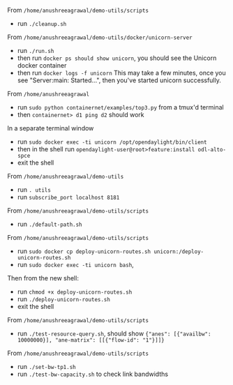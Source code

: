 From `/home/anushreeagrawal/demo-utils/scripts` 
- run `./cleanup.sh`

From `/home/anushreeagrawal/demo-utils/docker/unicorn-server` 
- run `./run.sh`
- then run `docker ps should show unicorn`, you should see the Unicorn docker container
- then run `docker logs -f unicorn`
This may take a few minutes, once you see "Server:main: Started...", then you've started unicorn successfully.

From `/home/anushreeagrawal`
- run `sudo python containernet/examples/top3.py` from a tmux'd terminal
- then `containernet> d1 ping d2` should work

In a separate terminal window
- run `sudo docker exec -ti unicorn /opt/opendaylight/bin/client`
- then in the shell run `opendaylight-user@root>feature:install odl-alto-spce`
- exit the shell

From `/home/anushreeagrawal/demo-utils`
- run `. utils`
- run `subscribe_port localhost 8181`

From `/home/anushreeagrawal/demo-utils/scripts`
- run `./default-path.sh`

From  `/home/anushreeagrawal/demo-utils/scripts`
- run `sudo docker cp deploy-unicorn-routes.sh unicorn:/deploy-unicorn-routes.sh`
- run `sudo docker exec -ti unicorn bash`, 

Then from the new shell:
- run `chmod +x deploy-unicorn-routes.sh`
- run `./deploy-unicorn-routes.sh`
- exit the shell
	
From `/home/anushreeagrawal/demo-utils/scripts`
- run `./test-resource-query.sh`, should show `{"anes": [{"availbw": 10000000}], "ane-matrix": [[{"flow-id": "1"}]]}`

From `/home/anushreeagrawal/demo-utils/scripts`
- run `./set-bw-tp1.sh`
- run `./test-bw-capacity.sh` to check link bandwidths
